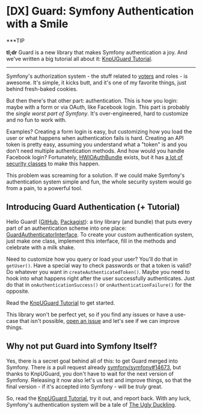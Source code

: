 # [DX] Guard: Symfony Authentication with a Smile

***TIP

**tl;dr** Guard is a new library that makes Symfony authentication a joy. And
we've written a big tutorial all about it: [KnpUGuard Tutorial](https://knpuniversity.com/screencast/guard).
***

Symfony's authorization system - the stuff related to [voters](https://knpuniversity.com/screencast/symfony-voters) and roles - is
awesome. It's simple, it kicks butt, and it's one of my favorite things, just behind
fresh-baked cookies.

But then there's that other part: authentication. This is how you login: maybe with
a form or via OAuth, like Facebook login. This part is probably the
*single worst part of Symfony*. It's over-engineered, hard to customize and no fun
to work with.

Examples? Creating a form login is easy, but customizing how you load the user
or what happens when authentication fails is hard. Creating an API token is pretty
easy, assuming you understand what a "token" is and you don't need multiple authentication
methods. And how would you handle Facebook login? Fortunately, [HWIOAuthBundle](https://github.com/hwi/HWIOAuthBundle)
exists, but it has [a lot of security classes](https://github.com/hwi/HWIOAuthBundle/tree/master/Security) to make this happen.

This problem was screaming for a solution. If we could make Symfony's authentication
system simple and fun, the whole security system would go from a pain, to a powerful
tool.

## Introducing Guard Authentication (+ Tutorial)

Hello Guard! ([GitHub](https://github.com/knpuniversity/KnpUGuard), [Packagist](https://packagist.org/packages/knpuniversity/guard)): a tiny library (and bundle) that puts
every part of an authentication scheme into one place: [GuardAuthenticatorInterface](https://github.com/knpuniversity/KnpUGuard/blob/master/src/GuardAuthenticatorInterface.php).
To create your custom authentication system, just make one class, implement this
interface, fill in the methods and celebrate with a milk shake.

Need to customize how you query or load your user? You'll do that in `getUser()`.
Have a special way to check passwords or that a token is valid? Do whatever you want
in `createAuthenticatedToken()`. Maybe you need to hook into what happens right after
the user successfully authenticates. Just do that in `onAuthenticationSuccess()`
or `onAuthenticationFailure()` for the opposite.

Read the [KnpUGuard Tutorial](https://knpuniversity.com/screencast/guard) to get started.

This library won't be perfect yet, so if you find any issues or have a use-case
that isn't possible, [open an issue](https://github.com/knpuniversity/KnpUGuard/issues) and let's see if we can improve things.

## Why not put Guard into Symfony Itself?


Yes, there is a secret goal behind all of this: to get Guard merged into Symfony.
There *is* a pull request already [symfony/symfony#14673](https://github.com/symfony/symfony/pull/14673), but thanks to KnpUGuard,
you don't have to wait for the next version of Symfony. Releasing it now also let's
us test and improve things, so that the final version - if it's accepted into Symfony -
will be *truly* great.

So, read the [KnpUGuard Tutorial](https://knpuniversity.com/screencast/guard), try it out, and report back. With any luck, Symfony's
authentication system will be a tale of [The Ugly Duckling](https://en.wikipedia.org/wiki/The_Ugly_Duckling).
